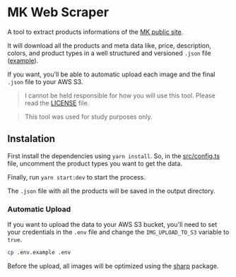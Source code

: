 # MK Web Scraper

A tool to extract products informations of the [MK public site](https://www.marykay.com.br/). 

It will download all the products and meta data like, price, description, colors, and product types in a well structured and versioned `.json` file ([example](./output/output-example.json)).

If you want, you'll be able to automatic upload each image and the final `.json` file to your AWS S3.


> I cannot be held responsible for how you will use this tool. Please read the [LICENSE](LICENSE) file.

> This tool was used for study purposes only.

## Instalation

First install the dependencies using `yarn install`. So, in the [src/config.ts](./src/config.ts) file, uncomment the product types you want to get the data.

Finally, run `yarn start:dev` to start the process.

The `.json` file with all the products will be saved in the output directory.

### Automatic Upload

If you want to upload the data to your AWS S3 bucket, you'll need to set your credentials in the `.env` file and change the `IMG_UPLOAD_TO_S3` variable to `true`.

```bash 
cp .env.example .env
```

Before the upload, all images will be optimized using the [sharp](https://github.com/lovell/sharp) package.  
